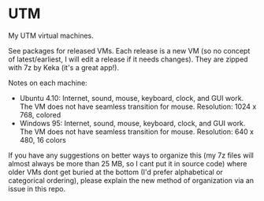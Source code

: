 # UTM
My UTM virtual machines.

See packages for released VMs. Each release is a new VM (so no concept of latest/earliest, I will edit a release if it needs changes). They are zipped with 7z by Keka (it's a great app!).

Notes on each machine:

 - Ubuntu 4.10: Internet, sound, mouse, keyboard, clock, and GUI work. The VM does not have seamless transition for mouse. Resolution: 1024 x 768, colored
 - Windows 95: Internet, sound, mouse, keyboard, clock, and GUI work. The VM does not have seamless transition for mouse. Resolution: 640 x 480, 16 colors

If you have any suggestions on better ways to organize this (my 7z files will almost always be more than 25 MB, so I cant put it in source code) where older VMs dont get buried at the bottom (I'd prefer alphabetical or categorical ordering), please explain the new method of organization via an issue in this repo.

